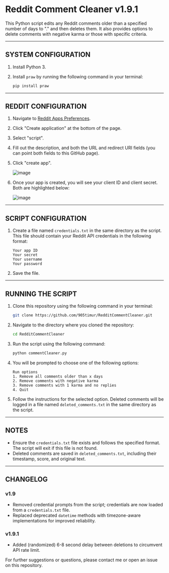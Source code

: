 # Reddit Comment Cleaner v1.9.1

This Python script edits any Reddit comments older than a specified number of days to "." and then deletes them. It also provides options to delete comments with negative karma or those with specific criteria.

---

## **SYSTEM CONFIGURATION**

1. Install Python 3.

2. Install `praw` by running the following command in your terminal:

    ```bash
    pip install praw
    ```

---

## **REDDIT CONFIGURATION**

1. Navigate to [Reddit Apps Preferences](https://www.reddit.com/prefs/apps).

2. Click "Create application" at the bottom of the page.

3. Select "script".

4. Fill out the description, and both the URL and redirect URI fields (you can point both fields to this GitHub page).

5. Click "create app".

    ![image](https://user-images.githubusercontent.com/130249301/234336730-dbe61b3f-ffed-4f1f-ab35-b5fe1239d72c.png)

6. Once your app is created, you will see your client ID and client secret. Both are highlighted below:

    ![image](https://user-images.githubusercontent.com/130249301/234361938-e09c0f87-e6b8-4b6b-9916-593b4bbcf35d.png)

---

## **SCRIPT CONFIGURATION**

1. Create a file named `credentials.txt` in the same directory as the script. This file should contain your Reddit API credentials in the following format:

    ```
    Your app ID
    Your secret
    Your username
    Your password
    ```

2. Save the file.

---

## **RUNNING THE SCRIPT**

1. Clone this repository using the following command in your terminal:

    ```bash
    git clone https://github.com/905timur/RedditCommentCleaner.git
    ```

2. Navigate to the directory where you cloned the repository:

    ```bash
    cd RedditCommentCleaner
    ```

3. Run the script using the following command:

    ```bash
    python commentCleaner.py
    ```

4. You will be prompted to choose one of the following options:

    ```
    Run options
    1. Remove all comments older than x days
    2. Remove comments with negative karma
    3. Remove comments with 1 karma and no replies
    4. Quit
    ```

5. Follow the instructions for the selected option. Deleted comments will be logged in a file named `deleted_comments.txt` in the same directory as the script.

---

## **NOTES**

- Ensure the `credentials.txt` file exists and follows the specified format. The script will exit if this file is not found.
- Deleted comments are saved in `deleted_comments.txt`, including their timestamp, score, and original text.

---

## **CHANGELOG**

### v1.9
- Removed credential prompts from the script; credentials are now loaded from a `credentials.txt` file.
- Replaced deprecated `datetime` methods with timezone-aware implementations for improved reliability.

### v1.9.1
- Added (randomized) 6-8 second delay between deletions to circumvent API rate limit. 

For further suggestions or questions, please contact me or open an issue on this repository.
